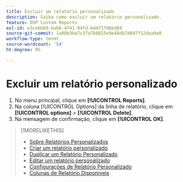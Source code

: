```yaml
---
title: Excluir um relatório personalizado
description: Saiba como excluir um relatório personalizado.
feature: DSP Custom Reports
exl-id: e3cebb69-bab6-4f41-94fd-b4471f9bbdb9
source-git-commit: 1a98b3ba7c37a768825e9e48db7d847f12daa9a0
workflow-type: tm+mt
source-wordcount: '54'
ht-degree: 0%

---
```


# Excluir um relatório personalizado

1. No menu principal, clique em **[!UICONTROL Reports]**.
1. Na coluna [!UICONTROL Options] da linha de relatório, clique em **[!UICONTROL options]** > **[!UICONTROL Delete]**.
1. Na mensagem de confirmação, clique em **[!UICONTROL OK]**.

>[!MORELIKETHIS]
>
>* [Sobre Relatórios Personalizados](/help/dsp/reports/report-about.md)
>* [Criar um relatório personalizado](/help/dsp/reports/report-create.md)
>* [Duplicar um Relatório Personalizado](/help/dsp/reports/report-copy.md)
>* [Editar um relatório personalizado](/help/dsp/reports/report-edit.md)
>* [Configurações de Relatório Personalizado](/help/dsp/reports/report-settings.md)
>* [Colunas de Relatório Disponíveis](/help/dsp/reports/report-columns.md)
